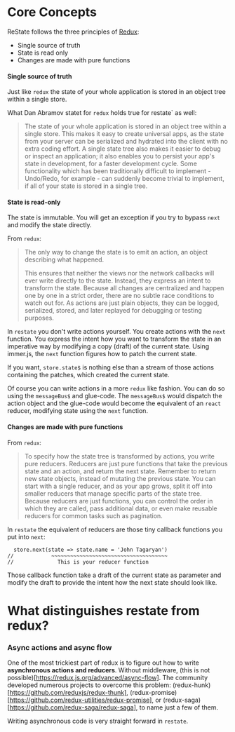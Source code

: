 # Core Concepts

ReState follows the three principles of [Redux](https://redux.js.org/introduction/three-principles):

- Single source of truth
- State is read only
- Changes are made with pure functions

#### Single source of truth

Just like `redux` the state of your whole application is stored in an object tree within a single store.

What Dan Abramov statet for `redux` holds true for restate` as well:

<blockquote>
  The state of your whole application is stored in an object tree within a
  single store. This makes it easy to create universal apps, as the state from
  your server can be serialized and hydrated into the client with no extra
  coding effort. A single state tree also makes it easier to debug or inspect an
  application; it also enables you to persist your app's state in development,
  for a faster development cycle. Some functionality which has been
  traditionally difficult to implement - Undo/Redo, for example - can suddenly
  become trivial to implement, if all of your state is stored in a single tree.
</blockquote>

#### State is read-only

The state is immutable. You will get an exception if you try to bypass `next` and modify
the state directly.

From `redux`:

<blockquote>

The only way to change the state is to emit an action, an object describing what happened.

This ensures that neither the views nor the network callbacks will ever write directly to the state.
Instead, they express an intent to transform the state. Because all changes are centralized and happen one by one
in a strict order, there are no subtle race conditions to watch out for. As actions are just plain objects,
they can be logged, serialized, stored, and later replayed for debugging or testing purposes.

</blockquote>

In `restate` you don't write actions yourself. You create actions with the `next` function.
You express the intent how you want to transform the state in an imperative way by
modifying a copy (draft) of the current state. Using immer.js, the `next` function figures how to patch
the current state.

If you want, `store.state$` is nothing else than a stream of those actions containing the patches,
which created the current state.

Of course you can write actions in a more `redux` like fashion. You can do so using
the `messageBus$` and <Link to="/glue-code">glue-code</Link>. The `messageBus$` would
dispatch the action object and the glue-code would become the equivalent of an `react` reducer, modifying
state using the `next` function.

#### Changes are made with pure functions

From `redux`:

<blockquote>
  To specify how the state tree is transformed by actions, you write pure
  reducers. Reducers are just pure functions that take the previous state and an
  action, and return the next state. Remember to return new state objects,
  instead of mutating the previous state. You can start with a single reducer,
  and as your app grows, split it off into smaller reducers that manage specific
  parts of the state tree. Because reducers are just functions, you can control
  the order in which they are called, pass additional data, or even make
  reusable reducers for common tasks such as pagination.
</blockquote>

In `restate` the equivalent of reducers are those tiny callback functions you put into `next`:

```
  store.next(state => state.name = 'John Tagaryan')
//            ~~~~~~~~~~~~~~~~~~~~~~~~~~~~~~~~~~~~~
//              This is your reducer function
```

Those callback function take a draft of the current state as parameter and modify the
draft to provide the intent how the next state should look like.

# What distinguishes restate from redux?

### Async actions and async flow

One of the most trickiest part of redux is to figure out how to write **asynchronous actions and reducers**.
Without middleware, (this is not possible)[https://redux.js.org/advanced/async-flow].
The community developed numerous projects to overcome this problem: (redux-hunk)[https://github.com/reduxjs/redux-thunk],
(redux-promise)[https://github.com/redux-utilities/redux-promise], or (redux-saga)[https://github.com/redux-saga/redux-saga], to name just a few of them.

Writing asynchronous code is very straight forward in `restate`.
